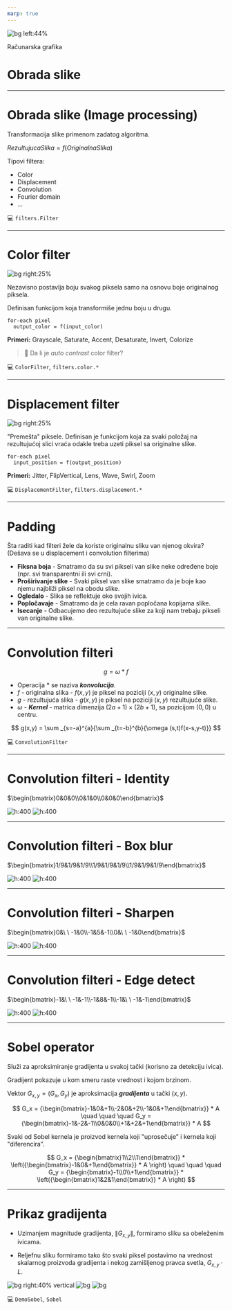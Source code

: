 ```yaml
---
marp: true
---
```

<style>
  img[alt~='center'] {
    display: block;
    margin-left: auto;
    margin-right: auto;
  }
</style>

<!-- _backgroundColor: #222 -->
<!-- _color:           #eee -->
![bg left:44%](filters.jpg)

Računarska grafika
# Obrada slike

---

# Obrada slike (Image processing)

Transformacija slike primenom zadatog algoritma.

$RezultujucaSlika = f(OriginalnaSlika)$

Tipovi filtera:
- Color
- Displacement
- Convolution
- Fourier domain
- ...

💻 `filters.Filter`

---

# Color filter
![bg right:25%](filters_color.png)

Nezavisno postavlja boju svakog piksela samo na osnovu boje originalnog piksela.

Definisan funkcijom koja transformiše jednu boju u drugu.

```text
for-each pixel
  output_color = f(input_color)
```

**Primeri:**
Grayscale, Saturate,
Accent, Desaturate,
Invert, Colorize

> 🤯 Da li je _auto contrast_ color filter?
<!-- TODO: Slajd o auto contrast filteru--->

💻 `ColorFilter`, `filters.color.*`

---

# Displacement filter
![bg right:25%](filters_displacement.png)

"Premešta" piksele. Definisan je funkcijom koja za svaki položaj na rezultujućoj slici vraća odakle treba uzeti piksel sa originalne slike.

```text
for-each pixel
  input_position = f(output_position)
```

**Primeri:**
Jitter, FlipVertical,
Lens, Wave,
Swirl, Zoom
 
💻 `DisplacementFilter`, `filters.displacement.*`

---

# Padding

Šta raditi kad filteri žele da koriste originalnu sliku van njenog okvira? (Dešava se u displacement i convolution filterima)
- **Fiksna boja** - Smatramo da su svi pikseli van slike neke određene boje (npr. svi transparentni ili svi crni).
- **Proširivanje slike** - Svaki piksel van slike smatramo da je boje kao njemu najbliži piksel na obodu slike.
- **Ogledalo** - Slika se reflektuje oko svojih ivica.
- **Popločavaje** - Smatramo da je cela ravan popločana kopijama slike.
- **Isecanje** - Odbacujemo deo rezultujuće slike za koji nam trebaju pikseli van originalne slike.

---

# Convolution filteri

$$ g = \omega * f $$

- Operacija $*$ se naziva **_konvolucija_**.
- $f$ - originalna slika - $f(x,y)$ je piksel na poziciji $(x,y)$ originalne slike.
- $g$ - rezultujuća slika - $g(x,y)$ je piksel na poziciji $(x,y)$ rezultujuće slike.
- $\omega$ - **_Kernel_** - matrica dimenzija $(2a+1) \times (2b+1)$, sa pozicijom $(0,0)$ u centru.

$$ g(x,y) = \sum _{s=-a}^{a}{\sum _{t=-b}^{b}{\omega (s,t)f(x-s,y-t)}} $$

💻 `ConvolutionFilter`

---

# Convolution filteri - Identity

$\begin{bmatrix}0&0&0\\0&1&0\\0&0&0\end{bmatrix}$

![h:400](Vd-Orig.png) ![h:400](Vd-Orig.png)

---

# Convolution filteri - Box blur

$\begin{bmatrix}1/9&1/9&1/9\\1/9&1/9&1/9\\1/9&1/9&1/9\end{bmatrix}$

![h:400](Vd-Orig.png) ![h:400](Vd-Blur2.png)

---

# Convolution filteri - Sharpen

$\begin{bmatrix}0&\ \ -1&0\\-1&5&-1\\0&\ \ -1&0\end{bmatrix}$

![h:400](Vd-Orig.png) ![h:400](Vd-Sharp.png)

---

# Convolution filteri - Edge detect

$\begin{bmatrix}-1&\ \ -1&-1\\-1&8&-1\\-1&\ \ -1&-1\end{bmatrix}$

![h:400](Vd-Orig.png) ![h:400](Vd-Edge3.png)

---

# Sobel operator

Služi za aproksimiranje gradijenta u svakoj tački (korisno za detekciju ivica).

Gradijent pokazuje u kom smeru raste vrednost i kojom brzinom.

Vektor $G_{x,y} = (G_x, G_y)$ je aproksimacija **_gradijenta_** u tački $(x,y)$.

$$
G_x = {\begin{bmatrix}-1&0&+1\\-2&0&+2\\-1&0&+1\end{bmatrix}} * A
\quad \quad \quad
G_y = {\begin{bmatrix}-1&-2&-1\\0&0&0\\+1&+2&+1\end{bmatrix}} * A
$$

Svaki od Sobel kernela je proizvod kernela koji "uprosečuje" i kernela koji "diferencira".

$$
G_x = {\begin{bmatrix}1\\2\\1\end{bmatrix}} * \left({\begin{bmatrix}-1&0&+1\end{bmatrix}} * A \right)
\quad \quad \quad
G_y = {\begin{bmatrix}-1\\0\\+1\end{bmatrix}} * \left({\begin{bmatrix}1&2&1\end{bmatrix}} * A \right)
$$

---

# Prikaz gradijenta

- Uzimanjem magnitude gradijenta, $\|G_{x,y}\|$, formiramo sliku sa obeleženim ivicama.

- Reljefnu sliku formiramo tako što svaki piksel postavimo na vrednost skalarnog proizvoda gradijenta i nekog zamišljenog pravca svetla, $G_{x,y} \cdot L$.


![bg right:40% vertical](couple.jpg)
![bg](sobel.png)
![bg](sobel_emboss.png)

💻 `DemoSobel`, `Sobel`
